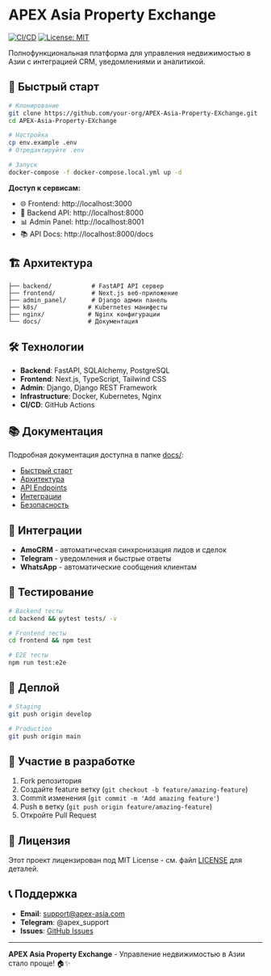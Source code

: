 # APEX Asia Property Exchange

[![CI/CD](https://github.com/your-org/APEX-Asia-Property-EXchange/workflows/CI%2FCD%20Pipeline/badge.svg)](https://github.com/your-org/APEX-Asia-Property-EXchange/actions)
[![License: MIT](https://img.shields.io/badge/License-MIT-yellow.svg)](https://opensource.org/licenses/MIT)

Полнофункциональная платформа для управления недвижимостью в Азии с интеграцией CRM, уведомлениями и аналитикой.

## 🚀 Быстрый старт

```bash
# Клонирование
git clone https://github.com/your-org/APEX-Asia-Property-EXchange.git
cd APEX-Asia-Property-EXchange

# Настройка
cp env.example .env
# Отредактируйте .env

# Запуск
docker-compose -f docker-compose.local.yml up -d
```

**Доступ к сервисам:**
- 🌐 Frontend: http://localhost:3000
- 🔧 Backend API: http://localhost:8000
- 📊 Admin Panel: http://localhost:8001
- 📚 API Docs: http://localhost:8000/docs

## 🏗️ Архитектура

```
├── backend/           # FastAPI API сервер
├── frontend/          # Next.js веб-приложение  
├── admin_panel/       # Django админ панель
├── k8s/              # Kubernetes манифесты
├── nginx/            # Nginx конфигурации
└── docs/             # Документация
```

## 🛠️ Технологии

- **Backend**: FastAPI, SQLAlchemy, PostgreSQL
- **Frontend**: Next.js, TypeScript, Tailwind CSS
- **Admin**: Django, Django REST Framework
- **Infrastructure**: Docker, Kubernetes, Nginx
- **CI/CD**: GitHub Actions

## 📚 Документация

Подробная документация доступна в папке [docs/](./docs/README.md):

- [Быстрый старт](./docs/README.md#быстрый-старт)
- [Архитектура](./docs/architecture/README.md)
- [API Endpoints](./docs/project/endpoints.md)
- [Интеграции](./docs/integrations/README.md)
- [Безопасность](./docs/SECURITY.md)

## 🔗 Интеграции

- **AmoCRM** - автоматическая синхронизация лидов и сделок
- **Telegram** - уведомления и быстрые ответы
- **WhatsApp** - автоматические сообщения клиентам

## 🧪 Тестирование

```bash
# Backend тесты
cd backend && pytest tests/ -v

# Frontend тесты  
cd frontend && npm test

# E2E тесты
npm run test:e2e
```

## 🚀 Деплой

```bash
# Staging
git push origin develop

# Production
git push origin main
```

## 🤝 Участие в разработке

1. Fork репозитория
2. Создайте feature ветку (`git checkout -b feature/amazing-feature`)
3. Commit изменения (`git commit -m 'Add amazing feature'`)
4. Push в ветку (`git push origin feature/amazing-feature`)
5. Откройте Pull Request

## 📄 Лицензия

Этот проект лицензирован под MIT License - см. файл [LICENSE](LICENSE) для деталей.

## 📞 Поддержка

- **Email**: support@apex-asia.com
- **Telegram**: @apex_support
- **Issues**: [GitHub Issues](https://github.com/your-org/APEX-Asia-Property-EXchange/issues)

---

**APEX Asia Property Exchange** - Управление недвижимостью в Азии стало проще! 🏠✨
